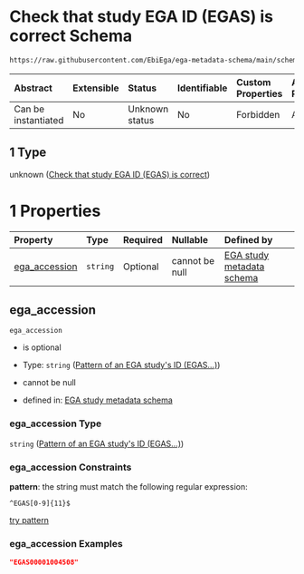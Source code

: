 # Check that study EGA ID (EGAS) is correct Schema

```txt
https://raw.githubusercontent.com/EbiEga/ega-metadata-schema/main/schemas/EGA.study.json#/properties/object_id/allOf/1
```



| Abstract            | Extensible | Status         | Identifiable | Custom Properties | Additional Properties | Access Restrictions | Defined In                                                                 |
| :------------------ | :--------- | :------------- | :----------- | :---------------- | :-------------------- | :------------------ | :------------------------------------------------------------------------- |
| Can be instantiated | No         | Unknown status | No           | Forbidden         | Allowed               | none                | [EGA.study.json\*](../../../schemas/EGA.study.json "open original schema") |

## 1 Type

unknown ([Check that study EGA ID (EGAS) is correct](ega-19-properties-objects-ids-block-allof-check-that-study-ega-id-egas-is-correct.md))

# 1 Properties

| Property                         | Type     | Required | Nullable       | Defined by                                                                                                                                                                                                                            |
| :------------------------------- | :------- | :------- | :------------- | :------------------------------------------------------------------------------------------------------------------------------------------------------------------------------------------------------------------------------------ |
| [ega\_accession](#ega_accession) | `string` | Optional | cannot be null | [EGA study metadata schema](ega-12-definitions-pattern-of-an-ega-studys-id-egas.md "https://raw.githubusercontent.com/EbiEga/ega-metadata-schema/main/schemas/EGA.study.json#/properties/object_id/allOf/1/properties/ega_accession") |

## ega\_accession



`ega_accession`

*   is optional

*   Type: `string` ([Pattern of an EGA study's ID (EGAS...)](ega-12-definitions-pattern-of-an-ega-studys-id-egas.md))

*   cannot be null

*   defined in: [EGA study metadata schema](ega-12-definitions-pattern-of-an-ega-studys-id-egas.md "https://raw.githubusercontent.com/EbiEga/ega-metadata-schema/main/schemas/EGA.study.json#/properties/object_id/allOf/1/properties/ega_accession")

### ega\_accession Type

`string` ([Pattern of an EGA study's ID (EGAS...)](ega-12-definitions-pattern-of-an-ega-studys-id-egas.md))

### ega\_accession Constraints

**pattern**: the string must match the following regular expression:&#x20;

```regexp
^EGAS[0-9]{11}$
```

[try pattern](https://regexr.com/?expression=%5EEGAS%5B0-9%5D%7B11%7D%24 "try regular expression with regexr.com")

### ega\_accession Examples

```json
"EGAS00001004508"
```
